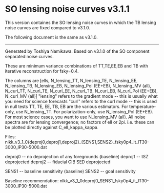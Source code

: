 SO lensing noise curves v3.1.1
==============================

This version containes the SO lensing noise curves in which the TB lensing noise curves are fixed compared to v3.1.0. 

The following document is the same as v3.1.0.

------------------------------

Generated by Toshiya Namikawa.
Based on v3.1.0 of the SO component separated noise curves.

These are minimum variance combinations of TT,TE,EE,EB and TB
with iterative reconstruction for fsky=0.4.


The columns are [ells, N_lensing_TT, N_lensing_TE, N_lensing_EE, N_lensing_TB, N_lensing_EB, N_lensing_Pol (EE+EB), N_lensing_MV (all), N_curl_TT, N_curl_TE, N_curl_EE, N_curl_TB, N_curl_EB, N_curl_Pol (EE+EB), N_curl_MV (all)]
"lensing" refers to the gradient mode -- this is usually what you need for science forecasts
"curl" refers to the curl mode -- this is used in null tests
TT, TE, EE, TB, EB are the various estimators. For temperature-only, use N_lensing_TT.
For polarization-only, use N_lensing_Pol (EE+EB).
For most science cases, you want to use N_lensing_MV (all).
All noise spectra are for lensing convergence; no factors of ell or 2pi.
i.e. these can be plotted directly against C_ell_kappa_kappa.

Files:
nlkk_v3_1_0{deproj0,deproj1,deproj2}_{SENS1,SENS2}_fsky0p4_it_lT30-3000_lP30-5000.dat

deproj0 -- no deprojection of any foregrounds (baseline)
deproj1 -- tSZ deprojected
deproj2 -- fiducial CIB SED deprojected

SENS1 -- baseline sensitivity (baseline)
SENS2 -- goal sensitivity


Baseline recommendation:
nlkk_v3_1_0deproj0_SENS1_fsky0p4_it_lT30-3000_lP30-5000.dat


